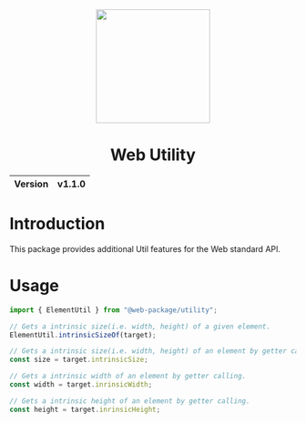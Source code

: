 <div align="center">
    <img width="200px" src="https://github.com/user-attachments/assets/9fe86de5-61d7-4a89-ab9d-702ff1c0c901">
    <h1>Web Utility</h1>
    <table>
        <thead>
          <tr>
            <th>Version</th>
            <th>v1.1.0</th>
          </tr>
        </tbody>
    </table>
</div>

# Introduction
This package provides additional Util features for the Web standard API.

# Usage
```ts
import { ElementUtil } from "@web-package/utility";

// Gets a intrinsic size(i.e. width, height) of a given element.
ElementUtil.intrinsicSizeOf(target);

// Gets a intrinsic size(i.e. width, height) of an element by getter calling.
const size = target.intrinsicSize;

// Gets a intrinsic width of an element by getter calling.
const width = target.inrinsicWidth;

// Gets a intrinsic height of an element by getter calling.
const height = target.inrinsicHeight;
```

